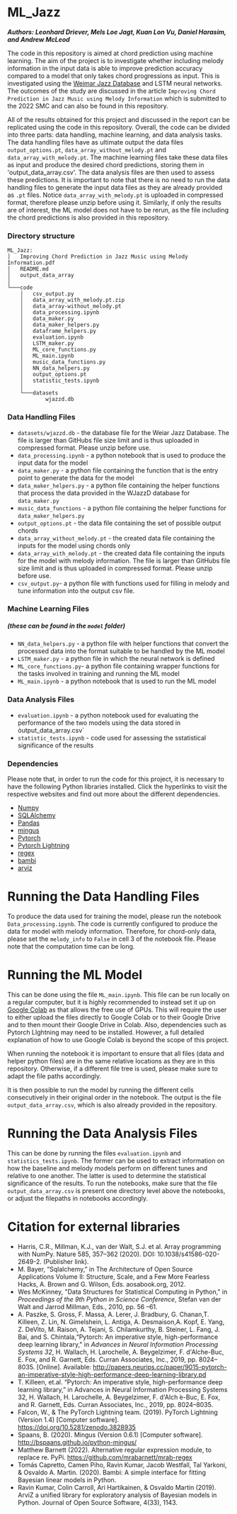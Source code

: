 # ML_Jazz

***Authors: Leonhard Driever, Mels Loe Jagt, Kuan Lon Vu, Daniel Harasim, and Andrew McLeod***

The code in this repository is aimed at chord prediction using machine learning. The aim of the project is to investigate whether including melody information in the input data is able to improve prediction accuracy compared to a model that only takes chord progressions as input. This is investigated using the [Weimar Jazz Database](https://jazzomat.hfm-weimar.de/dbformat/dboverview.html) and LSTM neural networks. The outcomes of the study are discussed in the article `Improving Chord Prediction in Jazz Music using Melody Information` which is submitted to the 2022 SMC and can also be found in this repository.

All of the results obtained for this project and discussed in the report can be replicated using the code in this repository. Overall, the code can be divided into three parts: data handling, machine learning, and data analysis tasks. The data handling files have as ultimate output the data files `output_options.pt`, `data_array_without_melody.pt` and `data_array_with_melody.pt`. The machine learning files take these data files as input and produce the desired chord predictions, storing them in 'output_data_array.csv'. The data analysis files are then used to assess these predictions. It is important to note that there is no need to run the data handling files to generate the input data files as they are already provided as `.pt` files. Notice `data_array_with_melody.pt` is uploaded in compressed format, therefore please unzip before using it. Similarly, if only the results are of interest, the ML model does not have to be rerun, as the file including the chord predictions is also provided in this repository.

### Directory structure
```
ML_Jazz:
│   Improving Chord Prediction in Jazz Music using Melody Information.pdf
│   README.md
│   output_data_array
│
└───code
    │   csv_output.py
    │   data_array_with_melody.pt.zip
    │   data_array-without_melody.pt
    │   data_processing.ipynb
    │   data_maker.py
    │   data_maker_helpers.py
    │   dataframe_helpers.py
    │   evaluation.ipynb
    │   LSTM_maker.py
    │   ML_core_functions.py
    │   ML_main.ipynb
    │   music_data_functions.py
    │   NN_data_helpers.py
    │   output_options.pt
    │   statistic_tests.ipynb
    │
    └───datasets
            wjazzd.db
```

### Data Handling Files
- `datasets/wjazzd.db` - the database file for the Weiar Jazz Database. The file is larger than GitHubs file size limit and is thus uploaded in compressed format. Please unzip before use.
- `data_processing.ipynb` - a python notebook that is used to produce the input data for the model
- `data_maker.py` - a python file containing the function that is the entry point to generate the data for the model
- `data_maker_helpers.py` - a python file containing the helper functions that process the data provided in the WJazzD database for `data_maker.py`
- `music_data_functions` - a python file containing the helper functions for `data_maker_helpers.py`
- `output_options.pt` - the data file containing the set of possible output chords
- `data_array_without_melody.pt` - the created data file containing the inputs for the model using chords only
- `data_array_with_melody.pt` - the created data file containing the inputs for the model with melody information. The file is larger than GitHubs file size limit and is thus uploaded in compressed format. Please unzip before use.
- `csv_output.py`- a python file with functions used for filling in melody and tune information into the output csv file.

### Machine Learning Files 
##### *(these can be found in the `model` folder)*
- `NN_data_helpers.py` - a python file with helper functions that convert the processed data into the format suitable to be handled by the ML model
- `LSTM_maker.py` - a python file in which the neural network is defined
- `ML_core_functions.py`- a python file containing wrapper functions for the tasks involved in training and running the ML model
- `ML_main.ipynb` - a python notebook that is used to run the ML model

### Data Analysis Files
- `evaluation.ipynb` - a python notebook used for evaluating the performance of the two models using the data stored in òutput_data_array.csv`
- `statistic_tests.ipynb` - code used for assessing the sstatistical significance of the results

### Dependencies
Please note that, in order to run the code for this project, it is necessary to have the following Python libraries installed. Click the hyperlinks to visit the respective websites and find out more about the different dependencies.
- [Numpy](https://numpy.org/)
- [SQLAlchemy](https://www.sqlalchemy.org/)
- [Pandas](https://pandas.pydata.org/)
- [mingus](https://bspaans.github.io/python-mingus/)
- [Pytorch](https://pytorch.org/)
- [Pytorch Lightning](https://www.pytorchlightning.ai/)
- [regex](https://pypi.org/project/regex/)
- [bambi](https://bambinos.github.io/bambi/main/index.html)
- [arviz](https://arviz-devs.github.io/arviz/)

# Running the Data Handling Files
To produce the data used for training the model, please run the notebook `Data_processing.ipynb`. The code is currently configured to produce the data for model with melody information. Therefore, for chord-only data, please set the `melody_info` to `False` in cell 3 of the notebook file. Please note that the computation time can be long.

# Running the ML Model
This can be done using the file `ML_main.ipynb`. This file can be run locally on a regular computer, but it is highly recommended to instead set it up on [Google Colab](https://colab.research.google.com/) as that allows the free use of GPUs. This will require the user to either upload the files directly to Google Colab or to their Google Drive and to then mount their Google Drive in Colab. Also, dependencies such as Pytorch LIghtning may need to be installed. However, a full detailed explanation of how to use Google Colab is beyond the scope of this project.

When running the notebook it is important to ensure that all files (data and helper python files) are in the same relative locations as they are in this repository. Otherwise, if a different file tree is used, please make sure to adapt the file paths accordingly.

It is then possible to run the model by running the different cells consecutively in their original order in the notebook. The output is the file `output_data_array.csv`, which is also already provided in the repository.

# Running the Data Analysis Files
This can be done by running the files `evaluation.ipynb` and `statistics_tests.ipynb`. The former can be used to extract information on how the baseline and melody models perform on different tunes and relative to one another. The latter is used to determine the statistical significance of the results. To run the notebooks, make sure that the file `output_data_array.csv` is present one directory level above the notebooks, or adjust the filepaths in notebooks accordingly.

# Citation for external libraries
- Harris, C.R., Millman, K.J., van der Walt, S.J. et al. Array programming with NumPy. Nature 585, 357–362 (2020). DOI: 10.1038/s41586-020-2649-2. (Publisher link).
- M. Bayer, “Sqlalchemy,” in The Architecture of Open Source Applications Volume II: Structure, Scale, and a Few More Fearless Hacks, A. Brown and G. Wilson, Eds. aosabook.org, 2012.
- Wes  McKinney,  "Data  Structures  for  Statistical  Computing  in Python," in *Proceedings of the 9th Python in Science Conference*, Stefan  van  der  Walt  and  Jarrod  Millman,  Eds.,  2010,  pp.  56  –61.
- A. Paszke, S. Gross, F. Massa, A. Lerer, J. Bradbury, G. Chanan,T.  Killeen,  Z.  Lin,  N.  Gimelshein,  L.  Antiga,  A.  Desmaison,A.    Kopf,    E.    Yang,    Z.    DeVito,    M.    Raison,    A.    Tejani, S.  Chilamkurthy,  B.  Steiner,  L.  Fang,  J.  Bai,  and  S.  Chintala,“Pytorch:  An  imperative  style,  high-performance  deep  learning library,"  in *Advances in Neural Information Processing Systems 32*,  H.  Wallach,  H.  Larochelle,  A.  Beygelzimer,  F.  d'Alche-Buc, E. Fox, and R. Garnett, Eds.    Curran Associates, Inc., 2019, pp. 8024–8035.   [Online].   Available:   http://papers.neurips.cc/paper/9015-pytorch-an-imperative-style-high-performance-deep-learning-library.pd
- T. Killeen, et.al. “Pytorch: An imperative style, high-performance deep learning library,” in Advances in Neural Information Processing Systems 32, H. Wallach, H. Larochelle, A. Beygelzimer, F. d'Alch ́e-Buc, E. Fox, and R. Garnett, Eds. Curran Associates, Inc., 2019, pp. 8024–8035.
- Falcon, W., & The PyTorch Lightning team. (2019). PyTorch Lightning (Version 1.4) [Computer software]. https://doi.org/10.5281/zenodo.3828935
- Spaans, B. (2020). Mingus (Version 0.6.1) [Computer software]. http://bspaans.github.io/python-mingus/
- Matthew Barnett (2022). Alternative regular expression module, to replace re. PyPi. https://github.com/mrabarnett/mrab-regex
- Tomás Capretto, Camen Piho, Ravin Kumar, Jacob Westfall, Tal Yarkoni, & Osvaldo A. Martin. (2020). Bambi: A simple interface for fitting Bayesian linear models in Python.
- Ravin Kumar, Colin Carroll, Ari Hartikainen, & Osvaldo Martin (2019). ArviZ a unified library for exploratory analysis of Bayesian models in Python. Journal of Open Source Software, 4(33), 1143.


